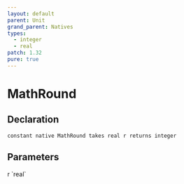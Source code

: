 ```yaml
---
layout: default
parent: Unit
grand_parent: Natives
types:
  - integer
  - real
patch: 1.32
pure: true
---
```


# MathRound

## Declaration

```
constant native MathRound takes real r returns integer
```

## Parameters
<dl>
  <dt>r `real`</dt>
  <dd></dd>
</dl>